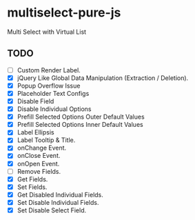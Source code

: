 # multiselect-pure-js

Multi Select with Virtual List

## TODO

- [ ] Custom Render Label.
- [x] jQuery Like Global Data Manipulation (Extraction / Deletion).
- [x] Popup Overflow Issue
- [x] Placeholder Text Configs
- [x] Disable Field
- [x] Disable Individual Options
- [x] Prefill Selected Options Outer Default Values
- [x] Prefill Selected Options Inner Default Values
- [x] Label Ellipsis
- [x] Label Tooltip & Title.
- [x] onChange Event.
- [x] onClose Event.
- [x] onOpen Event.
- [ ] Remove Fields.
- [x] Get Fields.
- [x] Set Fields.
- [x] Get Disabled Individual Fields.
- [x] Set Disable Individual Fields.
- [x] Set Disable Select Field.